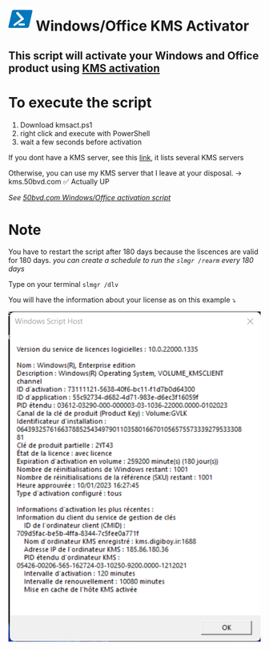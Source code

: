 # ![pwsh](/icon/powershell.png) Windows/Office KMS Activator
## This script will activate your Windows and Office product using [KMS activation](https://learn.microsoft.com/en-us/windows-server/get-started/kms-client-activation-keys)

# To execute the script
1. Download kmsact.ps1
2. right click and execute with PowerShell
3. wait a few seconds before activation

If you dont have a KMS server, see this [link](https://gist.github.com/Zibri/69d55039e5354100d2f8a053cbe64c5a#online-kms-host-address), it lists several KMS servers

Otherwise, you can use my KMS server that I leave at your disposal. -> kms.50bvd.com :white_check_mark: Actually UP

_See [50bvd.com Windows/Office activation script](https://50bvd.com/posts/Activation-de-Windows-&-Office/#14-exectution-du-script)_

# Note
You have to restart the script after 180 days because the liscences are valid for 180 days. *you can create a schedule to run the `slmgr /rearm` every 180 days*

Type on your terminal `slmgr /dlv` 

You will have the information about your license as on this example :arrow_heading_down:

[![slmgrdlv](/icon/slmgrdlv.png)](https://learn.microsoft.com/en-us/windows-server/get-started/kms-client-activation-keys)
